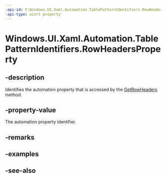 ```yaml
---
-api-id: P:Windows.UI.Xaml.Automation.TablePatternIdentifiers.RowHeadersProperty
-api-type: winrt property
---
```


<!-- Property syntax
public Windows.UI.Xaml.Automation.AutomationProperty RowHeadersProperty { get; }
-->

# Windows.UI.Xaml.Automation.TablePatternIdentifiers.RowHeadersProperty

## -description
Identifies the automation property that is accessed by the [GetRowHeaders](../windows.ui.xaml.automation.provider/itableprovider_getrowheaders_1973743761.md) method.



## -property-value
The automation property identifier.

## -remarks

## -examples

## -see-also
